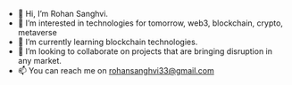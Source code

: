 - 👋 Hi, I’m Rohan Sanghvi. 
- 👀 I’m interested in technologies for tomorrow, web3, blockchain, crypto, metaverse
- 🌱 I’m currently learning blockchain technologies.
- 💞️ I’m looking to collaborate on projects that are bringing disruption in any market.
- 📫 You can reach me on rohansanghvi33@gmail.com

<!---
rohansanghvi33/rohansanghvi33 is a ✨ special ✨ repository because its `README.md` (this file) appears on your GitHub profile.
You can click the Preview link to take a look at your changes.
--->
